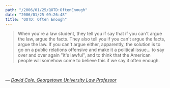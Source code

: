 ```yaml
---
path: "/2006/01/25/QOTD:OftenEnough" 
date: "2006/01/25 09:26:48" 
title: "QOTD: Often Enough" 
---
```

<blockquote><p>When you're a law student, they tell you if say that if you can't argue the law, argue the facts. They also tell you if you can't argue the facts, argue the law. If you can't argue either, apparently, the solution is to go on a public relations offensive and make it a political issue... to say over and over again "it's lawful", and to think that the American people will somehow come to believe this if we say it often enough.</p></blockquote><br><p>&#8212; <cite><a href="http://insomnia.livejournal.com/652389.html?nc=2&amp;style=mine">David Cole, Georgetown University Law Professor</a></cite></p>